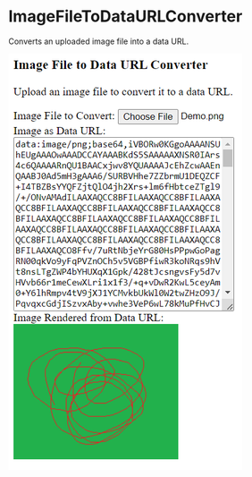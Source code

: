 ImageFileToDataURLConverter
===========================

Converts an uploaded image file into a data URL.

<img src="Screenshot.png" />